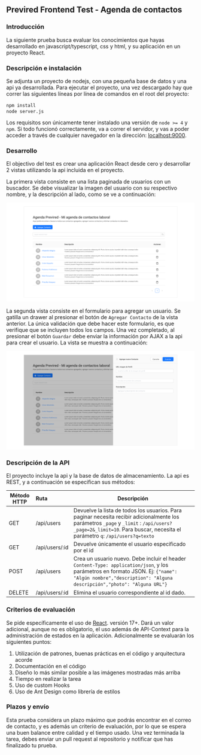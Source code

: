 ## Previred Frontend Test - Agenda de contactos

### Introducción

La siguiente prueba busca evaluar los conocimientos que hayas desarrollado en javascript/typescript, css y html, y su aplicación en un proyecto React.

### Descripción e instalación

Se adjunta un proyecto de nodejs, con una pequeña base de datos y una api ya desarrollada. Para ejecutar el proyecto, una vez descargado hay que correr las siguientes líneas por línea de comandos en el root del proyecto:

```
npm install
node server.js
```

Los requisitos son únicamente tener instalado una versión de `node >= 4` y `npm`.
Si todo funcionó correctamente, va a correr el servidor, y vas a poder acceder a través de cualquier navegador en la dirección: [localhost:9000](http://localhost:9000).

### Desarrollo

El objectivo del test es crear una aplicación React desde cero y desarrollar 2 vistas utilizando la api incluida en el proyecto.

La primera vista consiste en una lista paginada de usuarios con un buscador. Se debe visualizar la imagen del usuario con su respectivo nombre, y la descripción al lado, como se ve a continuación:

![alt text](./contacts_index.png "Users list")

La segunda vista consiste en el formulario para agregar un usuario. Se gatilla un drawer al presionar el botón de `Agregar Contacto` de la vista anterior. La única validación que debe hacer este formulario, es que verifique que se incluyen todos los campos. Una vez completado, al presionar el botón `Guardar` debe enviar la información por AJAX a la api para crear el usuario. La vista se muestra a continuación:

![alt text](./new_contact.png "New Contact")

### Descripción de la API

El proyecto incluye la api y la base de datos de almacenamiento. La api es REST, y a continuación se especifican sus métodos:

| Método HTTP | Ruta           | Descripción                                                                                                                                                                                                            |
| ----------- | :------------- | ---------------------------------------------------------------------------------------------------------------------------------------------------------------------------------------------------------------------- |
| GET         | /api/users     | Devuelve la lista de todos los usuarios. Para paginar necesita recibir adicionalmente los parámetros `_page` y `_limit` : `/api/users?_page=2&_limit=10`. Para buscar, necesita el parámetro `q`: `/api/users?q=texto` |
| GET         | /api/users/:id | Devuelve únicamente el usuario especificado por el id                                                                                                                                                                  |
| POST        | /api/users     | Crea un usuario nuevo. Debe incluir el header `Content-Type: application/json`, y los parámetros en formato JSON. Ej: `{"name": "Algún nombre","description": "Alguna descripción","photo": "Alguna URL"}`             |
| DELETE      | /api/users/:id | Elimina el usuario correspondiente al id dado.                                                                                                                                                                         |

### Criterios de evaluación

Se pide específicamente el uso de [React](https://facebook.github.io/react/). versión 17+. Dará un valor adicional, aunque no es obligatorio, el uso además de API-Context para la administración de estados en la aplicación. Adicionalmente se evaluarán los siguientes puntos:

1. Utilización de patrones, buenas prácticas en el código y arquitectura acorde
2. Documentación en el código
3. Diseño lo más similar posible a las imágenes mostradas más arriba
4. Tiempo en realizar la tarea
5. Uso de custom Hooks
6. Uso de Ant Design como librería de estilos

### Plazos y envío

Esta prueba considera un plazo máximo que podrás encontrar en el correo de contacto, y es además un criterio de evaluación, por lo que se espera una buen balance entre calidad y el tiempo usado. Una vez terminada la tarea, debes enviar un pull request al repositorio y notificar que has finalizado tu prueba.
